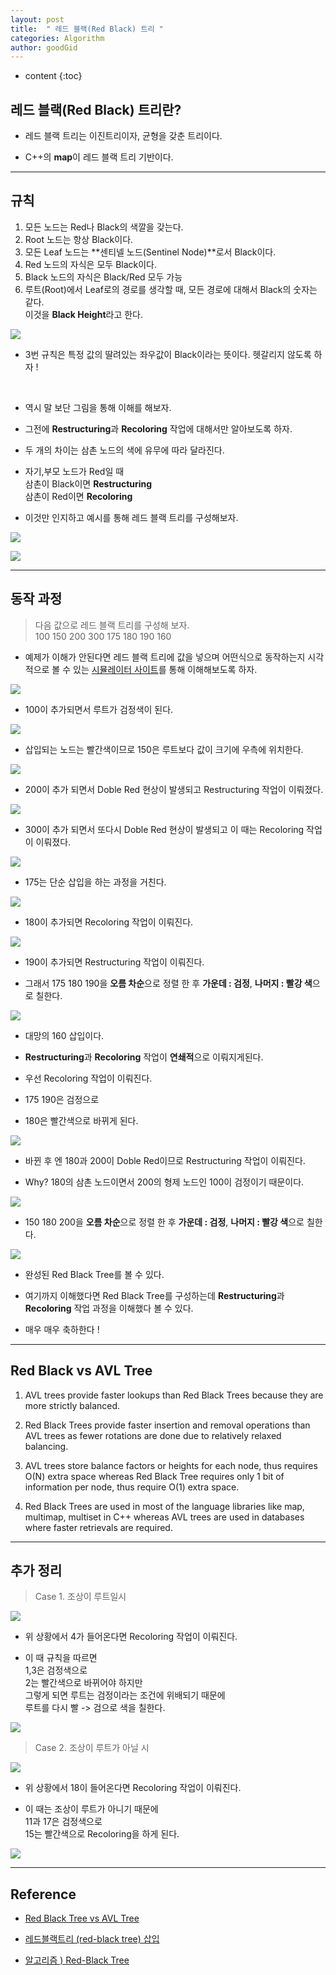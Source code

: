 ```yaml
---
layout: post
title:  " 레드 블랙(Red Black) 트리 "
categories: Algorithm
author: goodGid
---
```

* content
{:toc}

## 레드 블랙(Red Black) 트리란?

* 레드 블랙 트리는 이진트리이자, 균형을 갖춘 트리이다.

* C++의 **map**이 레드 블랙 트리 기반이다.












---

## 규칙

1. 모든 노드는 Red나 Black의 색깔을 갖는다.
2. Root 노드는 항상 Black이다.
3. 모든 Leaf 노드는 **센티넬 노드(Sentinel Node)**로서 Black이다. 
4. Red 노드의 자식은 모두 Black이다. 
5. Black 노드의 자식은 Black/Red 모두 가능
6. 루트(Root)에서 Leaf로의 경로를 생각할 때, 모든 경로에 대해서 Black의 숫자는 같다. <br> 이것을 **Black Height**라고 한다.


![](/assets/img/algorithm/red_black_tree_algorithm_16.png)

* 3번 규칙은 특정 값의 딸려있는 좌우값이 Black이라는 뜻이다. 헷갈리지 않도록 하자 !

<br>

* 역시 말 보단 그림을 통해 이해를 해보자.

* 그전에 **Restructuring**과 **Recoloring** 작업에 대해서만 알아보도록 하자.

* 두 개의 차이는 삼촌 노드의 색에 유무에 따라 달라진다.

* 자기,부모 노드가 Red일 때 <br> 삼촌이 Black이면 **Restructuring** <br> 삼촌이 Red이면 **Recoloring** 

* 이것만 인지하고 예시를 통해 레드 블랙 트리를 구성해보자.

![](/assets/img/algorithm/red_black_tree_algorithm_17.png)

![](/assets/img/algorithm/red_black_tree_algorithm_18.png)


---

## 동작 과정

> 다음 값으로 레드 블랙 트리를 구성해 보자. <br> 100 150 200 300 175 180 190 160

* 예제가 이해가 안된다면 레드 블랙 트리에 값을 넣으며 어떤식으로 동작하는지 시각적으로 볼 수 있는 [시뮬레이터 사이트](https://www.cs.usfca.edu/~galles/visualization/RedBlack.html)를 통해 이해해보도록 하자.


![](/assets/img/algorithm/red_black_tree_algorithm_1.png)

* 100이 추가되면서 루트가 검정색이 된다.




![](/assets/img/algorithm/red_black_tree_algorithm_2.png)

* 삽입되는 노드는 빨간색이므로 150은 루트보다 값이 크기에 우측에 위치한다.




![](/assets/img/algorithm/red_black_tree_algorithm_3.png)

* 200이 추가 되면서 Doble Red 현상이 발생되고 Restructuring 작업이 이뤄졌다.



![](/assets/img/algorithm/red_black_tree_algorithm_4.png)

* 300이 추가 되면서 또다시 Doble Red 현상이 발생되고 이 때는 Recoloring 작업이 이뤄졌다.



![](/assets/img/algorithm/red_black_tree_algorithm_5.png)

* 175는 단순 삽입을 하는 과정을 거친다.



![](/assets/img/algorithm/red_black_tree_algorithm_6.png)

* 180이 추가되면 Recoloring 작업이 이뤄진다.



![](/assets/img/algorithm/red_black_tree_algorithm_7.png)

* 190이 추가되면 Restructuring 작업이 이뤄진다.

* 그래서 175 180 190을 **오름 차순**으로 정렬 한 후 **가운데 : 검정**, **나머지 : 빨강 색**으로 칠한다.




![](/assets/img/algorithm/red_black_tree_algorithm_8.png)

* 대망의 160 삽입이다. 

* **Restructuring**과 **Recoloring** 작업이 **연쇄적**으로 이뤄지게된다.

* 우선 Recoloring 작업이 이뤄진다. 

* 175 190은 검정으로

* 180은 빨간색으로 바뀌게 된다.





![](/assets/img/algorithm/red_black_tree_algorithm_9.png)


* 바뀐 후 엔 180과 200이 Doble Red이므로 Restructuring 작업이 이뤄진다. 

* Why? 180의 삼촌 노드이면서 200의 형제 노드인 100이 검정이기 때문이다.




![](/assets/img/algorithm/red_black_tree_algorithm_10.png)

* 150 180 200을 **오름 차순**으로 정렬 한 후 **가운데 : 검정**, **나머지 : 빨강 색**으로 칠한다.


![](/assets/img/algorithm/red_black_tree_algorithm_11.png)

* 완성된 Red Black Tree를 볼 수 있다. 

* 여기까지 이해했다면 Red Black Tree를 구성하는데 **Restructuring**과 **Recoloring** 작업 과정을 이해했다 볼 수 있다. 

* 매우 매우 축하한다 !


---

## Red Black vs AVL Tree

1. AVL trees provide faster lookups than Red Black Trees because they are more strictly balanced.

2. Red Black Trees provide faster insertion and removal operations than AVL trees as fewer rotations are done due to relatively relaxed balancing.

3. AVL trees store balance factors or heights for each node, thus requires O(N) extra space whereas Red Black Tree requires only 1 bit of information per node, thus require O(1) extra space.

4. Red Black Trees are used in most of the language libraries like map, multimap, multiset in C++ whereas AVL trees are used in databases where faster retrievals are required.




---

## 추가 정리


> Case 1. 조상이 루트일시


![](/assets/img/algorithm/red_black_tree_algorithm_12.png)



* 위 상황에서 4가 들어온다면 Recoloring 작업이 이뤄진다.

* 이 때 규칙을 따르면 <br> 1,3은 검정색으로 <br> 2는 빨간색으로 바뀌어야 하지만 <br> 그렇게 되면 루트는 검정이라는 조건에 위배되기 때문에 <br> 루트를 다시 빨 -> 검으로 색을 칠한다.
    
![](/assets/img/algorithm/red_black_tree_algorithm_13.png)


> Case 2. 조상이 루트가 아닐 시


![](/assets/img/algorithm/red_black_tree_algorithm_14.png)


* 위 상황에서 18이 들어온다면 Recoloring 작업이 이뤄진다.

* 이 때는 조상이 루트가 아니기 때문에 <br> 11과 17은 검정색으로 <br> 15는 빨간색으로 Recoloring을 하게 된다.


![](/assets/img/algorithm/red_black_tree_algorithm_15.png)


---

## Reference

* [Red Black Tree vs AVL Tree](https://www.geeksforgeeks.org/red-black-tree-vs-avl-tree/)

* [레드블랙트리 (red-black tree) 삽입](http://hamait.tistory.com/412)

* [알고리즘 ) Red-Black Tree](https://zeddios.tistory.com/237)
